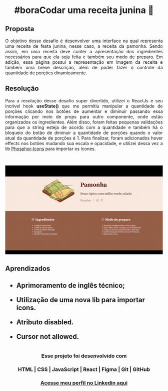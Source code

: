 # <h1 align="center"> **#boraCodar uma receita junina** 🌽</h1>

<h2><strong>Proposta </strong></h2>
<p align="justify"> O objetivo desse desafio é desenvolver uma interface na qual representa uma receita de festa junina, nesse caso, a receita da pamonha. Sendo assim, em uma receita deve conter a apresentação dos ingredientes necessários para que ela seja feita e também seu modo de preparo. Em adição, essa página possui a representação em imagem da receita e também uma breve descrição, além de poder fazer o controle da quantidade de porções dinamicamente. </p>

<h2> <strong>Resolução</strong>  </h2>
<p align="justify"> Para a resolução desse desafio super divertido, utilizei o ReactJs e seu incrível hook <b>useState()</b> que me permitiu manipular a quantidade de porções clicando nos botões de aumentar e diminuir passando essa informação por meio de props para outro componente, onde estão organizados os ingredientes. Além disso, foram feitas pequenas validações para que a string esteja de acordo com a quantidade e também há o bloqueio do botão de diminuir a quantidade de porções quando o valor atual da quantidade de porções é 1. Para finalizar, foram adicionados hover effects nos botões mudando sua escala e opacidade, e utilizei dessa vez a lib <a href='https://github.com/phosphor-icons/react'>Phosphor-Icons</a> para importar os ícones.  </p>

<br>

<p align="center">
  <img src="preview.gif">
</p>

<h2> <strong> Aprendizados </strong> <h2>
<ul>
  <li>
    <p> Aprimoramento de inglês técnico; </p>
  </li>
  <li>
    <p> Utilização de uma nova lib para importar icons. </p>
  </li>
  <li>
    <p> Atributo disabled. </p>
  </li>
  <li>
    <p> Cursor not allowed. </p>
  </li>

</ul>

#

#### <h3 align="center"> Esse projeto foi desenvolvido com </h3>

### <p align="center"> **HTML | CSS | JavaScript | React | Figma | Git | GitHub** </p>

### <h3 align="center"> [Acesse meu perfil no Linkedin aqui](https://www.linkedin.com/in/tthayza-oliveira/) </h3>
